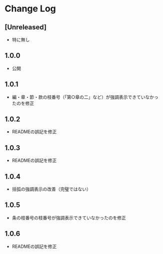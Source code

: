 # Change Log

## [Unreleased]

- 特に無し

## 1.0.0

- 公開

## 1.0.1

- 編・章・節・款の枝番号（「第○章の二」など）が強調表示できていなかったのを修正

## 1.0.2

- READMEの誤記を修正

## 1.0.3

- READMEの誤記を修正

## 1.0.4

- 括弧の強調表示の改善（完璧ではない）

## 1.0.5

- 条の枝番号の枝番号が強調表示できていなかったのを修正

## 1.0.6

- READMEの誤記を修正
